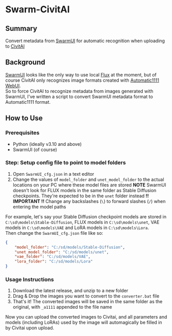 # Swarm-CivitAI

## Summary

Convert metadata from [SwarmUI](https://github.com/mcmonkeyprojects/SwarmUI) for automatic recognition when uploading to [CivitAI](https://civitai.com)

## Background

[SwarmUI](https://github.com/mcmonkeyprojects/SwarmUI) looks like the only way to use local [Flux](https://github.com/black-forest-labs/flux) at the moment, but of course CivitAI only recognizes image formats created with [Automatic1111 WebUI](https://github.com/AUTOMATIC1111/stable-diffusion-webui).  
So to force CivitAI to recognize metadata from images generated with SwarmUI, I've written a script to convert SwarmUI metadata format to Automatic1111 format.

## How to Use

### Prerequisites

* Python (ideally v3.10 and above)
* SwarmUI (of course)

### Step: Setup config file to point to model folders

1. Open `SwarmUI_cfg.json` in a text editor
2. Change the values of `model_folder` and `unet_model_folder` to the actual locations on your PC where these model files are stored
**NOTE** SwarmUI doesn't look for FLUX models in the same folder as Stable Diffusion checkpoints. They're expected to be in the `unet` folder instead
**!! IMPORTANT !!** Change any backslashes (`\`) to forward slashes (`/`) when entering the model paths

For example, let's say your Stable Diffusion checkpoint models are stored in `C:\sd\models\Stable-Diffusion`, FLUX models in `C:\sd\models\unet`, VAE models in `C:\sd\models\VAE` and LoRA models in `C:\sd\models\Lora`.  
Then change the `SwarmUI_cfg.json` file like so:

```json
{
    "model_folder": "C:/sd/models/Stable-Diffusion",
    "unet_model_folder": "C:/sd/models/unet",
    "vae_folder": "C:/sd/models/VAE",
    "lora_folder": "C:/sd/models/Lora"
}
```

### Usage Instructions

1. Download the latest release, and unzip to a new folder
2. Drag & Drop the images you want to convert to the `converter.bat` file
3. That's it! The converted images will be saved in the same folder as the original, with `_a1111` appended to the file name

Now you can upload the converted images to Civitai, and all parameters and models (including LoRAs) used by the image will automagically be filled in by Civitai upon upload.
